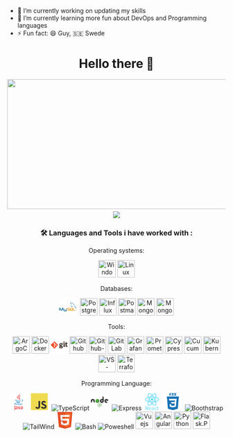 

  - 🔭 I’m currently working on updating my skills 
  - 🌱 I’m currently learning more fun about DevOps and Programming languages        
  - ⚡ Fun fact: 😄 Guy, 🇸🇪 Swede 

<div align="center">
  <h1>Hello there  👋</h1>
  
  <!---
  - 👯 I’m looking to collaborate on ... 
  - 🤔 I’m looking for help with ...
  - 💬 Ask me about ...
  - 📫 How to reach me: 
  - 😄 Pronouns: ... 
![Webcrunch's GitHub stats](https://github-readme-stats.vercel.app/api?username=webcrunch&show_icons=true&theme=radical) 
  -->



  <div>
  <img src="https://media.giphy.com/media/dWesBcTLavkZuG35MI/giphy.gif" width="600" height="300"/>
  </div>


<a href="https://github.com/anuraghazra/convoychat">
  <img height=200 align="center" src="https://github-readme-stats.vercel.app/api/top-langs?username=webcrunch&layout=compact&langs_count=8&card_width=320" />
</a>

### :hammer_and_wrench: Languages and Tools i have worked with :
<div>
  <p>Operating systems:</p>
  <img src="https://cdn.jsdelivr.net/gh/devicons/devicon@latest/icons/windows11/windows11-original.svg" title="Windows" **alt="Windows" width="40" height="40" />
  <img src="https://cdn.jsdelivr.net/gh/devicons/devicon@latest/icons/linux/linux-original.svg" title="Linux" **alt="Linux" width="40" height="40" />
  <p>Databases:</p>
  <img src="https://github.com/devicons/devicon/blob/master/icons/mysql/mysql-original-wordmark.svg" title="MySQL"  alt="MySQL" width="40" height="40"/>&nbsp;
  <img src="https://cdn.jsdelivr.net/gh/devicons/devicon@latest/icons/postgresql/postgresql-original-wordmark.svg" title="Postgresql" **alt="Postgresql" width="40" height="40"  />
  <img src="https://cdn.jsdelivr.net/gh/devicons/devicon@latest/icons/influxdb/influxdb-original-wordmark.svg" title="Influx" **alt="Influx" width="40" height="40" />
  <img src='https://cdn.jsdelivr.net/gh/devicons/devicon@master/icons/postman/postman-original.svg' title="Postman" **alt="Postman" width="40" height="40" />
  <img src="https://cdn.jsdelivr.net/gh/devicons/devicon@latest/icons/mongodb/mongodb-original-wordmark.svg" title="MongoDb" **alt="MongDB" width="40" height="40" />
  <img src="https://cdn.jsdelivr.net/gh/devicons/devicon@latest/icons/mongoose/mongoose-original-wordmark.svg" title="Mongoose" **alt="Mongosse" width="40" height="40" />
    <p>Tools: </p>
  <img src="https://cdn.jsdelivr.net/gh/devicons/devicon@latest/icons/argocd/argocd-original.svg" title="ArgoCD" **alt="ArgoCD" width="40" height="40"/>
  <img src="https://cdn.jsdelivr.net/gh/devicons/devicon@latest/icons/docker/docker-original-wordmark.svg" title="Docker" **alt="Docker" width="40" height="40" />
  <img src="https://github.com/devicons/devicon/blob/master/icons/git/git-original-wordmark.svg" title="Git" **alt="Git" width="40" height="40"/>
  <img src="https://cdn.jsdelivr.net/gh/devicons/devicon@latest/icons/github/github-original-wordmark.svg" title="Github" **alt="Github" width="40" height="40" />
  <img src="https://cdn.jsdelivr.net/gh/devicons/devicon@latest/icons/githubactions/githubactions-original.svg" title="Github-actions" **alt="Github-actions" width="40" height="40"/>
  <img src='https://cdn.jsdelivr.net/gh/devicons/devicon@master/icons/gitlab/gitlab-original-wordmark.svg' title="GitLab" **alt="GitLab" width="40" height="40" />
  <img src='https://cdn.jsdelivr.net/gh/devicons/devicon@master/icons/grafana/grafana-original-wordmark.svg' title="Grafana" **alt="Grafana" width="40" height="40"/>
  <img src='https://cdn.jsdelivr.net/gh/devicons/devicon@master/icons/prometheus/prometheus-original-wordmark.svg' title="Promethius" **alt="Promethius" width="40" height="40"/>
  <img src="https://cdn.jsdelivr.net/gh/devicons/devicon@latest/icons/cypressio/cypressio-original.svg" title="Cypress" **alt="Cypress" width="40" height="40" />
  <img src="https://cdn.jsdelivr.net/gh/devicons/devicon@latest/icons/cucumber/cucumber-plain-wordmark.svg" title="Cucumber" **alt="Cucumber" width="40" height="40" />
  <img src="https://cdn.jsdelivr.net/gh/devicons/devicon@latest/icons/kubernetes/kubernetes-original.svg" title="Kubernetes" **alt="Kubernetes" width="40" height="40" />
  <img src="https://cdn.jsdelivr.net/gh/devicons/devicon@latest/icons/vscode/vscode-original.svg" title="VS-code" **alt="VS-code" width="40" height="40" />
  <img src="https://cdn.jsdelivr.net/gh/devicons/devicon@latest/icons/terraform/terraform-original-wordmark.svg" title="Terraform" **alt="Terraform" width="40" height="40"/>  
  <p>Programming Language:</p>
  <img src="https://github.com/devicons/devicon/blob/master/icons/java/java-original-wordmark.svg" title="Java" alt="Java" width="40" height="40"/>&nbsp;
  <img src="https://github.com/devicons/devicon/blob/master/icons/javascript/javascript-original.svg" title="JavaScript" alt="JavaScript" width="40" height="40"/>&nbsp;
  <img src="https://cdn.jsdelivr.net/gh/devicons/devicon@latest/icons/typescript/typescript-original.svg" title="TypeScript" alt="TypeScript" width="40" height="40" />
  <img src="https://github.com/devicons/devicon/blob/master/icons/nodejs/nodejs-original-wordmark.svg" title="NodeJS" alt="NodeJS" width="40" height="40"/>&nbsp;
  <img src="https://cdn.jsdelivr.net/gh/devicons/devicon@latest/icons/express/express-original-wordmark.svg"  title="Express" alt="Express" width="40" height="40"/>
  <img src="https://github.com/devicons/devicon/blob/master/icons/react/react-original-wordmark.svg" title="React" alt="React" width="40" height="40"/>&nbsp;
  <img src="https://github.com/devicons/devicon/blob/master/icons/css3/css3-plain-wordmark.svg"  title="CSS3" alt="CSS" width="40" height="40"/>&nbsp;
  <img src='https://cdn.jsdelivr.net/gh/devicons/devicon@master/icons/bootstrap/bootstrap-original-wordmark.svg' title="Bootstrap" alt="Boothstrap" width="40" height="40" />
  <img src='https://cdn.jsdelivr.net/gh/devicons/devicon@master/icons/tailwindcss/tailwindcss-original-wordmark.svg' title="TailWind" alt="TailWind" width="40" height="40" />
  <img src="https://github.com/devicons/devicon/blob/master/icons/html5/html5-original.svg" title="HTML5" alt="HTML" width="40" height="40"/>
  <img src='https://cdn.jsdelivr.net/gh/devicons/devicon@master/icons/bash/bash-original.svg' title="Bash" alt="Bash" width="40" height="40"/>
  <img src='https://cdn.jsdelivr.net/gh/devicons/devicon@master/icons/powershell/powershell-original.svg' title="Poweshell" alt="Poweshell" width="40" height="40" />
  <img src="https://cdn.jsdelivr.net/gh/devicons/devicon@latest/icons/vuejs/vuejs-original-wordmark.svg" title="Vuejs" **alt="Vuejs" width="40" height="40" />
  <img src="https://cdn.jsdelivr.net/gh/devicons/devicon@latest/icons/angular/angular-original.svg"  title="Angular" **alt="Angular" width="40" height="40"/>
  <img src="https://cdn.jsdelivr.net/gh/devicons/devicon@latest/icons/python/python-original-wordmark.svg" title="Python" **alt="Python" width="40" height="40" />
  <img src="https://cdn.jsdelivr.net/gh/devicons/devicon@latest/icons/flask/flask-original-wordmark.svg" title="Flask.Python" **alt="Flask-Python" width="40" height="40"  />

  <!--  
  <img src="https://github.com/devicons/devicon/blob/master/icons/spring/spring-original-wordmark.svg" title="Spring" alt="Spring" width="40" height="40"/>&nbsp;
  <img src="https://github.com/devicons/devicon/blob/master/icons/amazonwebservices/amazonwebservices-plain-wordmark.svg" title="AWS" alt="AWS" width="40" height="40"/>&nbsp;
  <img src="https://github.com/devicons/devicon/blob/master/icons/materialui/materialui-original.svg" title="Material UI" alt="Material UI" width="40" height="40"/>&nbsp;
  <img src="https://github.com/devicons/devicon/blob/master/icons/flutter/flutter-original.svg" title="Flutter" alt="Flutter" width="40" height="40"/>&nbsp;
  <img src="https://github.com/devicons/devicon/blob/master/icons/firebase/firebase-plain-wordmark.svg" title="Firebase" alt="Firebase" width="40" height="40"/>&nbsp;
  <img src="https://github.com/devicons/devicon/blob/master/icons/gatsby/gatsby-original.svg" title="Gatsby"  alt="Gatsby" width="40" height="40"/>&nbsp;
  <img src="https://github.com/devicons/devicon/blob/master/icons/redux/redux-original.svg" title="Redux" alt="Redux " width="40" height="40"/>&nbsp;
   -->
</div>


<!--
**webcrunch/webcrunch** is a ✨ _special_ ✨ repository because its `README.md` (this file) appears on your GitHub profile.

### :fire: My Stats :
[![GitHub Streak](https://github-readme-streak-stats.herokuapp.com?user=webcrunch&theme=radical&hide_border=true)](https://git.io/streak-stats)
[![Top Langs](https://github-readme-stats.vercel.app/api/top-langs/?username=webcrunch&layout=compact&theme=vision-friendly-dark)](https://github.com/anuraghazra/github-readme-stats)

-->


</div>
